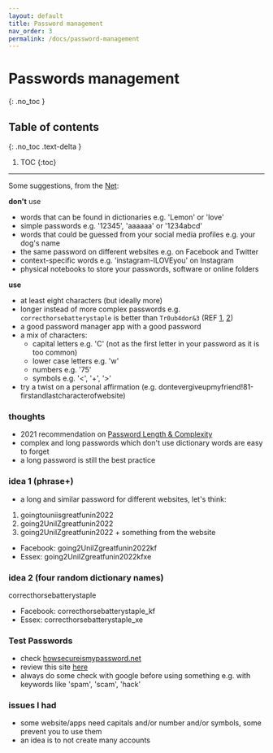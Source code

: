 ```yaml
---
layout: default
title: Password management
nav_order: 3
permalink: /docs/password-management
---
```


# Passwords management

{: .no_toc }

## Table of contents
{: .no_toc .text-delta }

1. TOC
{:toc}

---

Some suggestions, from the [Net](https://duckduckgo.com/?q=password+best+practices+2022&t=brave&ia=web):

**don't** use

- words that can be found in dictionaries e.g. 'Lemon' or 'love'
- simple passwords e.g. '12345', 'aaaaaa' or '1234abcd'
- words that could be guessed from your social media profiles e.g. your dog's name
- the same password on different websites e.g. on Facebook and Twitter
- context-specific words e.g. 'instagram-ILOVEyou' on Instagram
- physical notebooks to store your passwords, software or online folders

**use**

- at least eight characters (but ideally more)
- longer instead of more complex passwords e.g. `correcthorsebatterystaple` is better than `Tr0ub4dor&3` (REF [1](https://securityboulevard.com/2021/03/nist-password-guidelines-2021-challenging-traditional-password-management/), [2](https://xkcd.com/936/))
- a good password manager app with a good password
- a mix of characters: 
  - capital letters e.g. 'C' (not as the first letter in your password as it is too common)
  - lower case letters e.g. 'w'
  - numbers e.g. '75'
  - symbols e.g. '<', '+', '>'
- try a twist on a personal affirmation (e.g. dontevergiveupmyfriend!81-firstandlastcharacterofwebsite)

### thoughts
- 2021 recommendation on [Password Length & Complexity](https://youtu.be/k_9suKBtIOQ)
- complex and long passwords which don't use dictionary words are easy to forget
- a long password is still the best practice

### idea 1 (phrase+)
- a long and similar password for different websites, let's think:
1. goingtouniisgreatfunin2022
2. going2UniIZgreatfunin2022
3. going2UniIZgreatfunin2022 + something from the website

- Facebook: going2UniIZgreatfunin2022kf
- Essex: going2UniIZgreatfunin2022kfxe

### idea 2 (four random dictionary names)
correcthorsebatterystaple

- Facebook: correcthorsebatterystaple_kf
- Essex: correcthorsebatterystaple_xe

### Test Passwords
- check [howsecureismypassword.net](https://howsecureismypassword.net/)
- review this site [here](https://duckduckgo.com/?q=howsecureismypassword+spam&t=brave&ia=web)
- always do some check with google before using something e.g. with keywords like 'spam', 'scam', 'hack'

### issues I had
- some website/apps need capitals and/or number and/or symbols, some prevent you to use them
- an idea is to not create many accounts